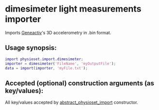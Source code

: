 dimesimeter light measurements importer
================

Imports [Geneactiv][geneactiv]'s 3D accelerometry in .bin format.

[geneactiv]: http://www.geneactive.co.uk/
    
## Usage synopsis:
  
````matlab
import physioset.import.dimesimeter;
importer = dimesimeter('FileName', 'myOutputFile');
data = import(importer, 'myFile.txt');
````
 
## Accepted (optional) construction arguments (as key/values):
  
All key/values accepted by [abstract_physioset_import][abs-phys-imp]
constructor.

[abs-phys-imp]: ../abstract_physioset_import.md


  
